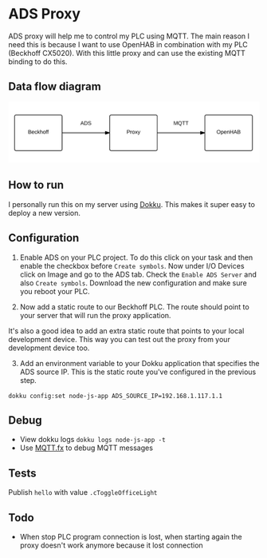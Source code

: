 # ADS Proxy
ADS proxy will help me to control my PLC using MQTT. The main reason I need this is because I want to use OpenHAB in combination with my PLC (Beckhoff CX5020). With this little proxy and can use the existing MQTT binding to do this.

## Data flow diagram

![Diagram](diagram.jpg)

## How to run
I personally run this on my server using [Dokku](http://progrium.viewdocs.io/dokku/). This makes it super easy to deploy a new version.

## Configuration

1. Enable ADS on your PLC project. To do this click on your task and then enable the checkbox before `Create symbols`.
Now under I/O Devices click on Image and go to the ADS tab. Check the `Enable ADS Server` and also `Create symbols`.
Download the new configuration and make sure you reboot your PLC.

2. Now add a static route to our Beckhoff PLC. The route should point to your server that will run the proxy application.

It's also a good idea to add an extra static route that points to your local development device. This way you can test out the proxy from your development device too.

3. Add an environment variable to your Dokku application that specifies the ADS source IP. This is the static route you've configured in the previous step.
```
dokku config:set node-js-app ADS_SOURCE_IP=192.168.1.117.1.1
```

## Debug
* View dokku logs `dokku logs node-js-app -t`
* Use [MQTT.fx](http://www.jensd.de/apps/mqttfx/) to debug MQTT messages

## Tests
Publish `hello` with value `.cToggleOfficeLight`

## Todo
* When stop PLC program connection is lost, when starting again the proxy doesn't work anymore because it lost connection
